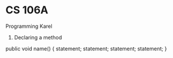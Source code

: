 # CS 106A #

Programming Karel

1) Declaring a method

public void name() {
  statement;
  statement;
  statement;
  statement;
}



